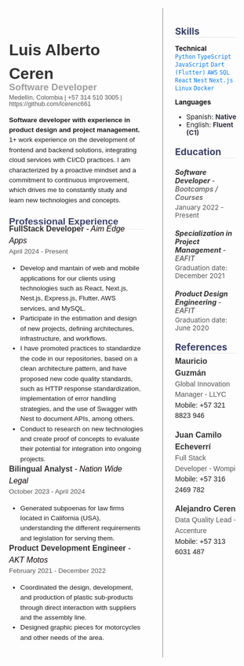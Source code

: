 


<div style="display: grid; grid-template-columns: 7fr 4fr; gap: 1.5rem; font-size: 0.85rem; margin-top: -2rem;">


  <div class="main-column">

<h1 class="nombre">Luis Alberto Ceren</h1>
<h4 class="job">Software Developer</h4>
<span class="info">Medellín, Colombia | +57 314 510 3005 | https://github.com/lcerenc661 </span>

<span class="subtitle">Software developer with experience in product design and project management.</span> 1+ work experience on the development of frontend and backend solutions, integrating cloud services with CI/CD practices. I am characterized by a proactive mindset and a commitment to continuous improvement, which drives me to constantly study and learn new technologies and concepts.

<h2 class="section-title">Professional Experience</h2>

<h3 class="job-company">FullStack Developer <span class="job-title"> - Aim Edge Apps </span></h3>
<span class="date">April 2024 - Present</span>

- Develop and mantain of web and mobile applications for our clients using technologies such as React, Next.js, Nest.js, Express.js, Flutter, AWS services, and MySQL.  
- Participate in the estimation and design of new projects, defining architectures, infrastructure, and workflows.  
- I have promoted practices to standardize the code in our repositories, based on a clean architecture pattern, and have proposed new code quality standards, such as HTTP response standardization, implementation of error handling strategies, and the use of Swagger with Nest to document APIs, among others.  
- Conduct to research on new technologies and create proof of concepts to evaluate their potential for integration into ongoing projects.

<h3 class="job-company">Bilingual Analyst <span class="job-title"> - Nation Wide Legal </span></h3>
<span class="date">October 2023 - April 2024</span>

- Generated subpoenas for law firms located in California (USA), understanding the different requirements and legislation for serving them.

<h3 class="job-company">Product Development Engineer <span class="job-title"> - AKT Motos </span></h3>
<span class="date">February 2021 - December 2022</span>

<ul>
<li>Coordinated the design, development, and production of plastic sub-products through direct interaction with suppliers and the assembly line.</li>
<li>Designed graphic pieces for motorcycles and other needs of the area.</li>
</ul>

  </div>


  <div class="sidebar">

<h2 class="section-title">Skills</h2>

**Technical**  
<span style="color:#007bff; font-weight:500;">`Python` `TypeScript` `JavaScript` `Dart (Flutter)` `AWS` `SQL` `React` `Nest` `Next.js` `Linux` `Docker`</span>

**Languages**  
- Spanish: <span class="highlight">Native</span>  
- English: <span class="highlight">Fluent (C1)</span>

<h2 class="section-title">Education</h2>

<div class="education-item">
  <h5 class="education-title">Software Developer <span class="education-degree"> - Bootcamps / Courses</span></h5>
  <span class="date">January 2022 - Present</span>  
</div>

<div class="education-item">
  <h5 class="education-title">Specialization in Project Management <span class="education-degree"> - EAFIT</span></h5>
  <span class="date">Graduation date: December 2021</span>
</div>

<div class="education-item">
  <h5 class="education-title">Product Design Engineering <span class="education-degree"> - EAFIT</span></h5>
  <span class="date">Graduation date: June 2020</span>
</div>

<h2 class="section-title">References</h2>

<div class="reference-item">
  <span class="reference-name"><strong>Mauricio Guzmán</strong></span><br>
  <span class="reference-role">Global Innovation Manager - LLYC</span><br>
  <span class="reference-phone">Mobile: +57 321 8823 946</span>
</div>

<div class="reference-item">
  <span class="reference-name"><strong>Juan Camilo Echeverrí</strong></span><br>
  <span class="reference-role">Full Stack Developer - Wompi</span><br>
  <span class="reference-phone">Mobile: +57 316 2469 782</span>
</div>

<div class="reference-item">
  <span class="reference-name"><strong>Alejandro Ceren</strong></span><br>
  <span class="reference-role">Data Quality Lead - Accenture</span><br>
  <span class="reference-phone">Mobile: +57 313 6031 487</span>
</div>
</div>
</div>

<style>

  h3 {
    padding: -1.4rem;
    margin-block: -1rem;
    font-size: 1.2rem;
    font-weight: 600;
  }

.info {
    font-size: 0.8rem;
    line-height: 0.8rem;
    color: #555;
    margin-bottom: 1rem;
    font-family: calibri, sans-serif;
    display: block;
    margin-top: -0.5rem;
  }

  .job {
    font-size: 1.2rem;
    font-weight: 600;
    color:rgba(51, 51, 51, 0.48);
    margin-bottom: 0.5rem;
    margin-top: -1rem;
    font-family: calibri, sans-serif;
  }

  .job-title {
    font-size: 1rem;
    font-weight: 500;
    color: rgba(19, 8, 8);
    margin-bottom: 0.5rem;
    margin-top: -1.2rem;
    font-style: italic;
  }

  .job-company {
    color: rgb(75, 75, 75);
    font-size: 1rem;
    font-weight: 600;
    color: #333;
    margin-bottom: 0rem;
  }

  .nombre {
  
    font-size: 2rem;
    font-weight: 600;
    color: #333;
    margin-bottom: 0.4rem;
    }

  .section-title {
    font-size: 1.2rem;
    font-weight: 700;
    color: rgb(60, 67, 107);
    margin-top: 1.2rem;
    margin-bottom: 0.2rem;
    border-bottom: 0.1rem solid rgba(212, 212, 212, 0.52);
  }

  .main-column {
    padding: 1rem;
    line-height: 1.5;
    font-family: calibri, sans-serif;

  }

  .sidebar {
    padding: 1rem 1.5rem;
    border-left: 0.1rem solid gray;
  }

  .subtitle {
    font-weight: 600;
  }

  .skills {
    color: #007bff;
  }

  .highlight {
    color:rgb(47, 49, 68);
    font-weight: bold;
  }

  .degree {
    margin-top: -0.5rem;
    display: block;
  }

</style>

<style>
  .education-item {
    margin-bottom: 0rem;
    padding:  0;
  }

  .education-title {
    font-size: 0.9rem;
    font-weight: bold;
    color: #333;
    margin-bottom: 0.2rem;
  }

  .education-degree {
    font-style: italic;
    font-weight: 500;
    color: #555;
    margin-bottom: 0.2rem;
  }

  .location {
    font-size: 0.9rem;
    color: #777;
    display: block;
    margin-top: -1.2rem;
  }

  .date {
    font-size: 0.85rem;
    color: #555;
    margin-top: -0.2rem;
  }

  .education-description {
    font-size: 0.9rem;
    color: #444;
    margin-top: 0.2rem;
  }

    .reference-item {
    margin-bottom: 1rem;
    line-height: 1.5;
    font-family: calibri, sans-serif;
  }

  .reference-name {
    font-size: 1rem;
    color: #333;
  }

  .reference-role {
    font-size: 0.9rem;
    color: #555;
  }

  .reference-phone {
    font-size: 0.9rem;
  }

  
</style>